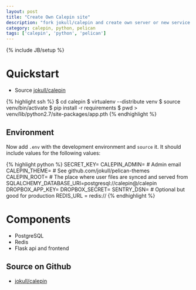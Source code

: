 ```yaml
---
layout: post
title: "Create Own Calepin site"
description: "fork jokull/calepin and create own server or new service like calepin.co"
category: calepin, python, pelican
tags: ['calepin', 'python', 'pelican']
---
```

{% include JB/setup %}

Quickstart
==========
- Source [jokull/calepin](https://github.com/jokull/calepin)

{% highlight ssh %}
    $ cd calepin
    $ virtualenv --distribute venv
    $ source venv/bin/activate
    $ pip install -r requirements
    $ pwd > venv/lib/python2.7/site-packages/app.pth
{% endhighlight %}

Environment
-----------

Now add `.env` with the development environment and `source` it. It should include values for the following values:

{% highlight python %}
    SECRET_KEY=
    CALEPIN_ADMIN= # Admin email
    CALEPIN_THEME= # See github.com/jokull/pelican-themes
    CALEPIN_ROOT= # The place where user files are synced and served from
    SQLALCHEMY_DATABASE_URI=postgresql://calepin@/calepin
    DROPBOX_APP_KEY=
    DROPBOX_SECRET=
    SENTRY_DSN= # Optional but good for production
    REDIS_URL = redis://
{% endhighlight %}

Components
==========

  + PostgreSQL
  + Redis
  + Flask api and frontend
  
## Source on Github

- [jokull/calepin](https://github.com/jokull/calepin)
